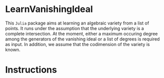 # LearnVanishingIdeal
 
This `Julia` package aims at learning an algebraic variety from a list of points. It runs under the assumption that the underlying variety is a complete intersection. At the moment, either a maximum occuring degree among the generators of the vanishing ideal or a list of degrees is required as input. In addition, we assume that the codimension of the variety is known. 

# Instructions
